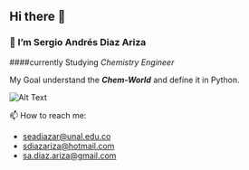 ## Hi there 👋
### 🌱 I’m Sergio Andrés Diaz Ariza
####currently Studying _Chemistry_ _Engineer_ 

My Goal understand the **_Chem-World_** and define it in Python.

![Alt Text](https://media.giphy.com/media/ZcWr9HfbSQP0T5zH7i/giphy.gif)


📫 How to reach me: 
* seadiazar@unal.edu.co
* sdiazariza@hotmail.com
* sa.diaz.ariza@gmail.com


<!--
**Daz-Riza-Seriog/Daz-Riza-Seriog** is a ✨ _special_ ✨ repository because its `README.md` (this file) appears on your GitHub profile.

Here are some ideas to get you started:

- 🔭 I’m currently working on ...
- 🌱 I’m currently learning ...
- 👯 I’m looking to collaborate on ...
- 🤔 I’m looking for help with ...
- 💬 Ask me about ...
- 📫 How to reach me: ...
- 😄 Pronouns: ...
- ⚡ Fun fact: ...
-->
